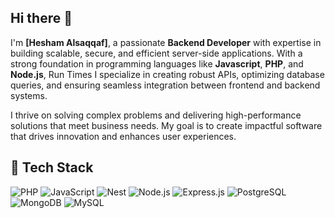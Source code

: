 ## Hi there 👋

I'm **[Hesham Alsaqqaf]**, a passionate **Backend Developer** with expertise in building scalable, secure, and efficient server-side applications. With a strong foundation in programming languages like **Javascript**, **PHP**, and **Node.js**, Run Times I specialize in creating robust APIs, optimizing database queries, and ensuring seamless integration between frontend and backend systems.

I thrive on solving complex problems and delivering high-performance solutions that meet business needs. My goal is to create impactful software that drives innovation and enhances user experiences.

## 🔧 Tech Stack

![PHP](https://img.shields.io/badge/-PHP-blue?style=for-the-badge&logo=php) ![JavaScript](https://img.shields.io/badge/-JavaScript-yellow?style=for-the-badge&logo=javascript) ![Nest](https://img.shields.io/badge/-Nest.js-red?style=for-the-badge&logo=nestjs) ![Node.js](https://img.shields.io/badge/-node.js-brightgreen?style=for-the-badge&logo=node.js) ![Express.js](https://img.shields.io/badge/-Express.js-black?style=for-the-badge&logo=express) ![PostgreSQL](https://img.shields.io/badge/-PostgreSQL-blue?style=for-the-badge&logo=postgresql) ![MongoDB](https://img.shields.io/badge/-MongoDB-green?style=for-the-badge&logo=mongodb) ![MySQL](https://img.shields.io/badge/-MySQL-orange?style=for-the-badge&logo=mysql)

<!--
**heshamalsaqqaf2/heshamalsaqqaf2** is a ✨ _special_ ✨ repository because its `README.md` (this file) appears on your GitHub profile.

Here are some ideas to get you started:

- 🔭 I’m currently working on ...
- 🌱 I’m currently learning ...
- 👯 I’m looking to collaborate on ...
- 🤔 I’m looking for help with ...
- 💬 Ask me about ...
- 📫 How to reach me: ...
- 😄 Pronouns: ...
- ⚡ Fun fact: ...
-->
